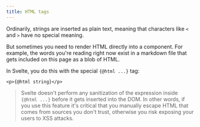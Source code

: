 ```yaml
---
title: HTML tags
---
```


Ordinarily, strings are inserted as plain text, meaning that characters like `<` and `>` have no special meaning.

But sometimes you need to render HTML directly into a component. For example, the words you're reading right now exist in a markdown file that gets included on this page as a blob of HTML.

In Svelte, you do this with the special `{@html ...}` tag:

```svelte
<p>{@html string}</p>
```

> Svelte doesn't perform any sanitization of the expression inside `{@html ...}` before it gets inserted into the DOM. In other words, if you use this feature it's critical that you manually escape HTML that comes from sources you don't trust, otherwise you risk exposing your users to XSS attacks.
